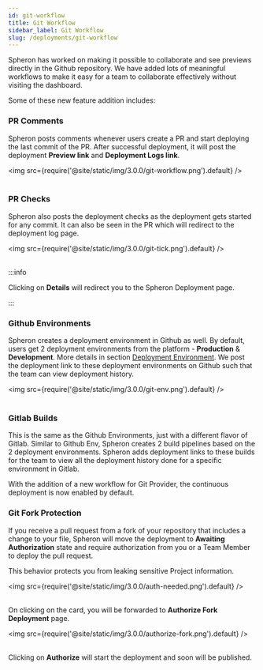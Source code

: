 ```yaml
---
id: git-workflow
title: Git Workflow
sidebar_label: Git Workflow
slug: /deployments/git-workflow
---
```


<!--
<font size="4"> Continuous Deployment is now possible with Spheron directly from Github, users can now enable continuous deployment and every merge to the branch will trigger a new build and their website will be always updated with the latest changes. We have mitigated the hassle of manually deploying the website again and again. </font> <br/><br/>

<font size="4"> <b>Note: To use Continuous Deployment make sure you accept the updated Spheron Github app permissions. It is necessary for Continuous Deployment to work.</b> </font> <br/><br/>

<font size="4"> You can accept the update permissions by following these steps - </font> <br/>

1. Open https://github.com/apps/spheron-protocol/installations/new and open the GitHub Organizations where you configured the **Spheron Protocol GitHub App**
   <img src={require('@site/static/img/argoapplive-permission.png').default} />

2. Now you will see a permission request, just click **Review request** and accept the new permission. -->

Spheron has worked on making it possible to collaborate and see previews directly in the Github repository. We have added lots of meaningful workflows to make it easy for a team to collaborate effectively without visiting the dashboard.

Some of these new feature addition includes:

### PR Comments

Spheron posts comments whenever users create a PR and start deploying the last commit of the PR. After successful deployment, it will post the deployment **Preview link** and **Deployment Logs link**.

<img src={require('@site/static/img/3.0.0/git-workflow.png').default} /> <br/><br/>

### PR Checks

Spheron also posts the deployment checks as the deployment gets started for any commit. It can also be seen in the PR which will redirect to the deployment log page.

<img src={require('@site/static/img/3.0.0/git-tick.png').default} /> <br/><br/>

:::info

Clicking on **Details** will redirect you to the Spheron Deployment page.

:::

### Github Environments

Spheron creates a deployment environment in Github as well. By default, users get 2 deployment environments from the platform - **Production** & **Development**. More details in section [Deployment Environment](/deployments/deployment-environments). We post the deployment link to these deployment environments on Github such that the team can view deployment history.

<img src={require('@site/static/img/3.0.0/git-env.png').default} /> <br/><br/>

### Gitlab Builds

This is the same as the Github Environments, just with a different flavor of Gitlab. Similar to Github Env, Spheron creates 2 build pipelines based on the 2 deployment environments. Spheron adds deployment links to these builds for the team to view all the deployment history done for a specific environment in Gitlab.

With the addition of a new workflow for Git Provider, the continuous deployment is now enabled by default.

### Git Fork Protection

If you receive a pull request from a fork of your repository that includes a change to your file, Spheron will move the deployment to **Awaiting Authorization** state and require authorization from you or a Team Member to deploy the pull request.

This behavior protects you from leaking sensitive Project information.

<img src={require('@site/static/img/3.0.0/auth-needed.png').default} /> <br/><br/>

On clicking on the card, you will be forwarded to **Authorize Fork Deployment** page.

<img src={require('@site/static/img/3.0.0/authorize-fork.png').default} /> <br/><br/>

Clicking on **Authorize** will start the deployment and soon will be published.
